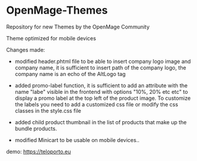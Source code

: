 # OpenMage-Themes
Repository for new Themes by the OpenMage Community

Theme optimized for mobile devices

Changes made:
- modified header.phtml file to be able to insert company logo image and company name, it is sufficient to insert path of the company logo, the company name is an echo of the AltLogo tag

- added promo-label function, it is sufficient to add an attribute with the name "labe" visible in the frontend with options "10%, 20% etc etc" to display a promo label at the top left of the product image. To customize the labels you need to add a customized css file or modify the css classes in the style.css file

- added child product thumbnail in the list of products that make up the bundle products.

- modified Minicart to be usable on mobile devices..

demo:
https://teloporto.eu
